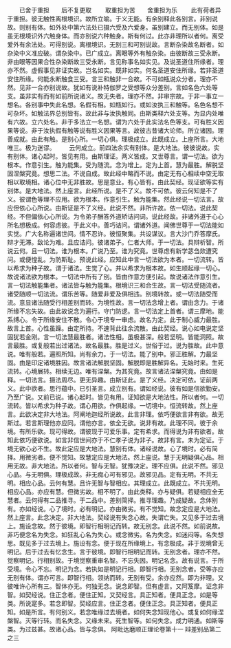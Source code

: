 <!-- { "loadSidebar": true } -->
　　已舍于重担　　后不复更取
　　取重担为苦　　舍重担为乐
　　此有荷者异于重担。彼无触性离根境识。故所立喻。于义无能。有余别释此各别言。非别说故。则别有体。如外处中第六法处已摄六受及六爱身。虽别建立。而无别体。如是虽无根境识外六触身体。而亦别说六种触身。斯有何过。此亦非理所以者何。离受爱外有余法处。可得别说。离根境识。无别三和可别说故。言断杂染故名断者。如杂染中义准应破。谓杂染中。已广成立。离眼等外有触杂染。由彼断故三受永断。非由眼等因果合性杂染断故三受永断。言见称事名如实见。及说圣道住所缘者。理亦不然。虚假事见非证实故。岂名如实。既非如实。何名圣道安住所缘。若非圣道安住所缘。何能永断触食三受。言三和触非一合故。不可如瓶说众分者。理亦不然。见非一合亦别说故。犹如有说补特伽罗之受想等众分差别。言如名色六处等支。虽非实有而有如前所说诸义。故无失者。理亦不然。非审宗故。于非一事立一想名。各别事中失此名想。名假有相。如瓶如行。或如汝执三和触等。名色名想不可杂坏。如触法界总别皆有。故此非与汝执触同。由斯类释六处支等。为显内处唯有六故。立六处名。非于多法立一名想。谓为六处于此实法名色等支。可有胜义因果等说。非于汝执假有触等说有胜义因果等言。故彼古昔诸大论师。所立诸因。理善成就。由此有触。是别心所。一切心俱。理极成立。此既成立。上座所言。大地唯三。极为迷谬。
　　云何成立。前四法余实有别体。是大地法。彼彼说故。实有别体。诸心起时。皆见有用。由斯理证。两义皆成。又世尊言。谓一切法。欲为根本。作意引生。触为能集。受为随流。念为增上。定为上首。慧为最胜。解脱坚固涅槃究竟。想思二法。不说自成。故此经中略而不说。由定无有心相续中空无取相以取境相。诸心位中无非胜故。思是意业。有心皆有。由此契经。现证欲等实有别体。是大地法。然上座言。此经所说。是不了义。故不可依。彼云何知是不了义。彼谓色等理不应用。欲为根本。作意引生。触为能集。然此经说一切法言。故应但依心心所说。由斯证是不了义经。此说不然。非所许故。依一切法。说此契经。不但偏依心心所说。为令弟子酬答外道矫诘问词。说此经故。非诸外道于心心所名想极成。何容虑彼。于此义中。善巧诘问。谓诸外道。闻佛世尊于一切法能如实觉。广大名称遍诸世间。情不忍许。彼恒聚集。共设谋议。言大沙门乔答摩氏。辩才无滞。敌论为难。且应诘问。彼诸弟子。仁者大师。于一切法。具辩析智。所说云何。且一切法。谁为根本。广说乃至。谁为究竟。世尊虑有新学苾刍欻遭究问。或便惶乱。为防斯耻。预说此经。应知此中言一切法欲为本者。一切流转。皆以希求为种子故。谓于诸法。生觉了心。并以希求为根本故。如生顺起缘一切心。故说诸法欲为根本。一切法中所有了别。皆由作意方便引起。故说诸法作意引生。言一切法触能集者。诸法皆与触为能集。根境识三和合生故。言一切法受随流者。诸受随顺一切法流。谓乐苦等。随爱非爱及俱相违。别境转故。或一切法随受而流。意显诸法随受行相差别而转。为境性故。言一切法念增上者。谓由念力。于诸所缘不忘失故。由此故说念为遍行。守门防逻。言一切法定上首者。谓三摩地。能系缚心。令于所缘安住不散。令心于境专一审虑。故名为定。此于制心威力最胜。故言上首。心性虽躁。由定所持。不速背此往余流散。由此契经。说心如电说定坚固犹若金刚。言一切法慧最胜者。诸法性相。虽极甚深。般若坚明。皆能洞照。故言最胜。或复般若出过诸法。故名最胜。胜是过义。世俗于过。说为胜故。此中意说。唯有般若。遍照所知。尚有余力。于一切法。能了别中。邪正胜解。力最坚固。由是印定诸境胜因。故言诸法解脱坚固。解脱即是胜解异名。无始时来。生死流转。心境展转。相续无边。唯有涅槃。为其究竟。故言诸法涅槃究竟。由如是释。一切法言。摄法周尽。更无异趣。由斯证此。是了义经。决定可依。证前两义。此中欲者。思行蕴中。已引圣言。成立别有。谓如经说。彼有如是信欲勤安。乃至广说。又前已说。诸心起时。皆见有用。证知欲是大地法性。所以者何。一切流转。皆以希求为种子故。谓心用欲。作俱起缘。一切境中。恒流转故。然上座言。此欲决定非大地法。阿阐地迦经所说故。此言非理。依巧便欲言非有欲。故无斯过。若言斯理他亦应同。谓他亦言。依全无欲。说非有故。此理不同。彼于余境。有所乐欲。现可得故。谓彼现于可爱乐事。定有希求。而得说为非有欲者。故知此依巧便欲说。如言非信世间亦于不仁孝子说为非子。故非有言。未为定证。于境无欲心必不生。故此定应是大地法。慧别有体。诸经说故。心了境时。必有简择。用微劣者。便不觉知。故慧定应是大地法。然上座说。慧于无明疑俱心品。相用无故。非大地法。所以者何。智与无智。犹豫决定。理不应俱。此说不然。邪见心品。与无明俱。理极成故。非无痴心可有邪见。故邪见品。定有无明。不共无明。相应心品。云何有慧。且许无智与智相应。其理成立。此既成立。不共无明。相应心品。亦应有慧。但微劣故。相不明了。由此类释。亦与疑俱。若疑相应全无慧者。云何得有二品推寻。于二品中。差别简择。推寻理趣。乃成疑故。念体别有。亦如经说。心了境时。必有明记。亦由微劣。有不觉知。故念定应是大地法。然上座言。此念决定。非大地法。契经说有失念心故。失谓亡失。又见多于过去境上。施设念故。然于彼境。即智行相明记而转。故无别念。此说不然。如前说故。非巧便念名为失念。如狂乱心名为失心。或念微劣。名为失念。如迷闷等。名失想思。既见多于过去境上。施设有念。便于现在所缘境上。有念极成。非于现境曾无明记。后于过去有忆念生。言于彼境。即智行相明记而转。无别念者。理亦不然。觉察明记。行相别故。于境觉察重审名智。不忘失因。明记名念。故有说言。于所受境。令心不忘。明记为念。若执如是明记行相。即智行相。无别念者。受等亦应无别有体。谓亦可言。即智行相。领纳而转。无别有受。余亦应然。即为非理。又彼唯许心所有三。智体亦无。何独无念。说念即智。但有虚言。又阿笈摩。证念非智。如契经说。住正念者。便住正知。又契经言。具正知者。便具正念。如是等类。所说寔多。若念即智。契经应言。住正念者。便住正念。具正知者。便具正知。如是所言。有何别义。若念唯缘过去境者。如何失念知现他心。或复如何缘涅槃智。灭等行转。而名失念。又缘未来。死生智等。如何失念。成力明通。如斯等类。为过兹甚。故诸心品。皆与念俱。
阿毗达磨顺正理论卷第十一
辩差别品第二之三
